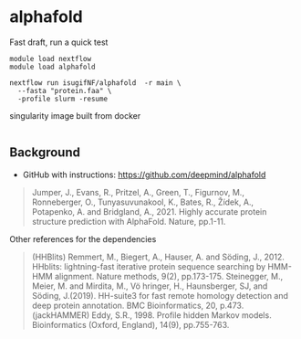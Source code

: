 # alphafold

Fast draft, run a quick test

```
module load nextflow
module load alphafold

nextflow run isugifNF/alphafold  -r main \
  --fasta "protein.faa" \
  -profile slurm -resume
```

singularity image built from docker

```

```

## Background

* GitHub with instructions: https://github.com/deepmind/alphafold


> Jumper, J., Evans, R., Pritzel, A., Green, T., Figurnov, M., Ronneberger, O., Tunyasuvunakool, K., Bates, R., Žídek, A., Potapenko, A. and Bridgland, A., 2021. Highly accurate protein structure prediction with AlphaFold. Nature, pp.1-11.

Other references for the dependencies

> (HHBlits) Remmert, M., Biegert, A., Hauser, A. and Söding, J., 2012. HHblits: lightning-fast iterative protein sequence searching by HMM-HMM alignment. Nature methods, 9(2), pp.173-175.
> Steinegger, M., Meier, M. and Mirdita, M., Vö hringer, H., Haunsberger, SJ, and Söding, J.(2019). HH-suite3 for fast remote homology detection and deep protein annotation. BMC Bioinformatics, 20, p.473.
> (jackHAMMER) Eddy, S.R., 1998. Profile hidden Markov models. Bioinformatics (Oxford, England), 14(9), pp.755-763.

